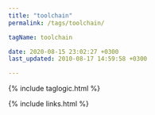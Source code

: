 ```yaml
---
title: "toolchain"
permalink: /tags/toolchain/

tagName: toolchain

date: 2020-08-15 23:02:27 +0300
last_updated: 2010-08-17 14:59:58 +0300

---
```


{% include taglogic.html %}

{% include links.html %}
